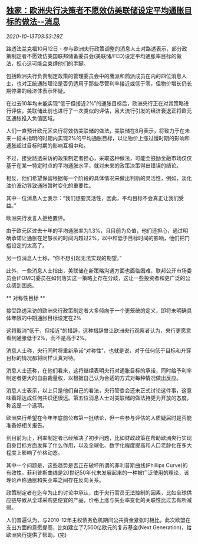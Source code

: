 <!--1602561270000-->
[独家：欧洲央行决策者不愿效仿美联储设定平均通胀目标的做法--消息](https://cn.reuters.com/article/ecb-us-fed-inflation-target-1012-idCNKBS26Y0D9)
------

<div><i>2020-10-13T03:53:29Z</i></div><p>路透法兰克福10月12日 - 参与欧洲央行政策调整的消息人士对路透表示，部分政策制定者不愿效仿美国联邦储备委员会(美联储/FED)设定平均通胀率目标的做法，担心这可能会束缚他们的手脚。</p><p>包括欧洲央行负责制定政策的管理委员会中的鹰派和鸽派成员在内的四位消息人士，也对正统通胀理论是否仍适用于那些尽管利率接近或低于零，但物价增长仍长期停滞的经济体表示怀疑。</p><p>在过去10年均未能实现“低于但接近2%”的通胀目标后，欧洲央行正在对其策略进行评估，美联储此前也进行了一次类似的评估，且大流行引发的经济衰退正将欧元区通胀推入负值区域。</p><p>人们一直预计欧元区央行将效仿美联储的做法，美联储在8月表示，将致力于在未来一段未指明的时期内实现2%的平均通胀目标，以让物价上涨过慢时期的影响和通胀超过目标时期的影响互相中和。</p><p>不过，接受路透采访的政策制定者担心，采取这种做法，可能会鼓励金融市场仅仅基于在某一特定时点的平均通胀水平，就对未来的政策决策得出错误的结论。</p><p>相反，他们希望保留根据每一个阶段的具体情况来做出判断的灵活性，例如，淡化油价波动导致通胀暂时变化的重要性。</p><p>其中一位消息人士表示：“我们想要灵活性，因此，平均目标不会真正让我们受益。”</p><p>欧洲央行发言人拒绝置评。</p><p>由于欧元区过去十年的平均通胀率为1.3%，且目前为负值，他们还担心，通过明确承诺让通胀在足够长的时间内超过2%，以中和低于目标时间的影响，他们把门槛设定的太高了。</p><p>另一位消息人士称，“你不想引起无法实现的期望。”</p><p>此外，一些消息人士指出，美联储在新策略沟通方面也面临困难，联邦公开市场委员会(FOMC)委员在如何落实这一策略上存在分歧，这让一些投资者和更广泛的公众感到困惑。</p><p>** 对称性目标 **</p><p>接受路透采访的欧洲央行政策制定者大多倾向于一个更笼统的定义，即将未明确具体年限的中期通胀目标设定在2%</p><p>这将取消“低于，但接近”的措辞，这种措辞曾让欧洲央行观察者认为，央行更愿意看到通胀低于2%，而不是高于2%。</p><p>消息人士称，央行同时将重新承诺“对称性”，也就是说，对于任何低于目标和升穿目标的情况都将同样认真对待。</p><p>消息人士还称，在他们看来，这将继续表明央行对通胀目标的承诺，同时给予利率制定者更大的自由裁量权，以根据自己认为合适的方式对每种情况做出反应。</p><p>消息人士表示，以上只是他们自己的看法，央行管委会还未正式讨论这件事，这意味着距达成任何共识还很远。第五位消息人士对美联储的做法持更为开放的态度，称这是一个选项。</p><p>欧洲央行希望在今年年底前公布第一批结论，但一些参与评估的人质疑届时是否能准备好相关报告。</p><p>到目前为止，利率制定者已经解决了初步问题，比如财政政策在帮助欧洲央行实现自身目标方面发挥了什么作用，以及全球化、数字化程度提高和人口老龄化在多大程度上影响了价格动态。</p><p>其中一个问题是，这些趋势是否正在破坏所谓的菲利普斯曲线(Phillips Curve)的有效性，菲利普斯曲线是20世纪50年代末发展起来的一种被广泛使用的理论，该理论声称通胀和失业率之间存在反向关系。</p><p>政策制定者在迄今为止的讨论中承认，由于央行官员无法控制的因素，比如全球供应链导致从全球采购更便宜的产品，价格上涨与失业率变化的关联性比过去有所减弱。</p><p>人们普遍认为，与2010-12年主权债务危机期间公共资金紧张时相比，此次欧盟在支出方面的意愿提高，比如建立了7,500亿欧元的复苏基金(Next Generation)，给欧洲央行提供了帮助。(完)</p>
